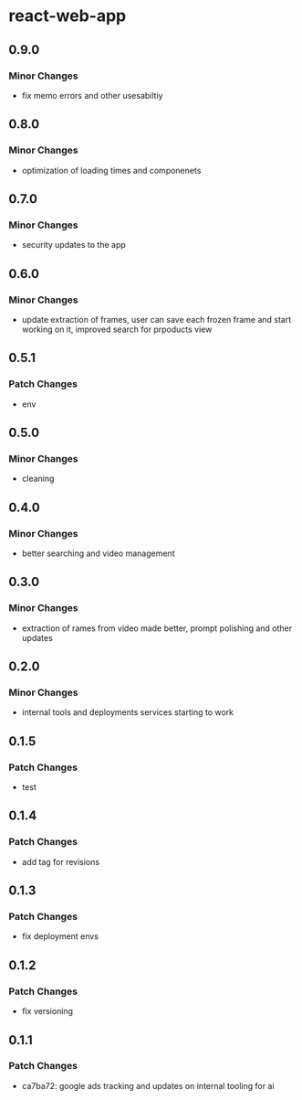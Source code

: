 # react-web-app

## 0.9.0

### Minor Changes

- fix memo errors and other usesabiltiy

## 0.8.0

### Minor Changes

- optimization of loading times and componenets

## 0.7.0

### Minor Changes

- security updates to the app

## 0.6.0

### Minor Changes

- update extraction of frames, user can save each frozen frame and start working on it, improved search for prpoducts view

## 0.5.1

### Patch Changes

- env

## 0.5.0

### Minor Changes

- cleaning

## 0.4.0

### Minor Changes

- better searching and video management

## 0.3.0

### Minor Changes

- extraction of rames from video made better, prompt polishing and other updates

## 0.2.0

### Minor Changes

- internal tools and deployments services starting to work

## 0.1.5

### Patch Changes

- test

## 0.1.4

### Patch Changes

- add tag for revisions

## 0.1.3

### Patch Changes

- fix deployment envs

## 0.1.2

### Patch Changes

- fix versioning

## 0.1.1

### Patch Changes

- ca7ba72: google ads tracking and updates on internal tooling for ai
